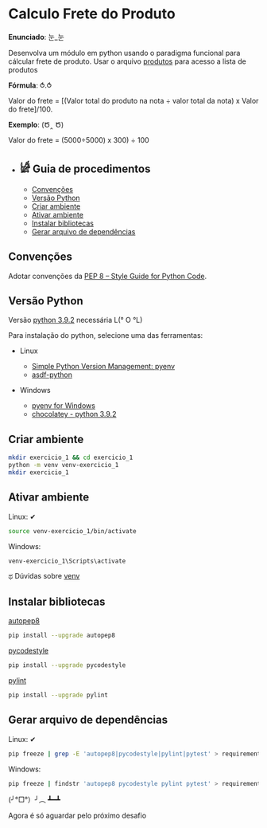 # Calculo Frete do Produto

**Enunciado**: 눈_눈

Desenvolva um módulo em python usando o paradigma funcional para cálcular frete de produto.
Usar o arquivo [produtos](https://github.com/rodrigmars/desafios_python/tree/de7f38b2346543099e48ea2eaa06a1954e251ba5/exercicio_1) para acesso a lista de produtos

**Fórmula**: ⥀.⥀

Valor do frete = [(Valor total do produto na nota ÷ valor total da nota) x Valor do frete]/100.

**Exemplo**: (Ծ‸ Ծ)

Valor do frete = (5000÷5000) x 300) ÷ 100

- ## 𓀎 Guia de procedimentos

  - [Convenções](#convenções)
  - [Versão Python](#versão-python)
  - [Criar ambiente](#criar-ambiente)
  - [Ativar ambiente](#ativar-ambiente)
  - [Instalar bibliotecas](#instalar-bibliotecas)
  - [Gerar arquivo de dependências](#gerar-arquivo-de-dependências)

## Convenções

Adotar convenções da [PEP 8 – Style Guide for Python Code](https://peps.python.org/pep-0008/).

## Versão Python

Versão [python 3.9.2](https://www.python.org/downloads/release/python-392/)  necessária L(° O °L)

Para instalação do python, selecione uma das ferramentas:

- Linux
  - [Simple Python Version Management: pyenv](https://github.com/pyenv/pyenv)
  - [asdf-python](https://github.com/asdf-community/asdf-python)

- Windows
  - [pyenv for Windows](https://github.com/pyenv-win/pyenv-win)
  - [chocolatey - python 3.9.2](https://community.chocolatey.org/packages/python/3.9.2)

## Criar ambiente

```bash
mkdir exercicio_1 && cd exercicio_1
python -m venv venv-exercicio_1
mkdir exercicio_1
```

## Ativar ambiente

Linux: ✔

```bash
source venv-exercicio_1/bin/activate
```

Windows:

```bash
venv-exercicio_1\Scripts\activate
```

ಥ Dúvidas sobre [venv](https://docs.python.org/3/library/venv.html)

## Instalar bibliotecas

[autopep8](https://github.com/hhatto/autopep8)

```bash
pip install --upgrade autopep8
```

[pycodestyle](https://github.com/PyCQA/pycodestyle)

```bash
pip install --upgrade pycodestyle
```

[pylint](https://github.com/PyCQA/pylint)

```bash
pip install --upgrade pylint
```

## Gerar arquivo de dependências

Linux: ✔

```bash
pip freeze | grep -E 'autopep8|pycodestyle|pylint|pytest' > requirements.txt
```

Windows:

```bash
pip freeze | findstr 'autopep8 pycodestyle pylint pytest' > requirements.txt
```

(╯°□°）╯︵ ┻━┻

Agora é só aguardar pelo próximo desafio
